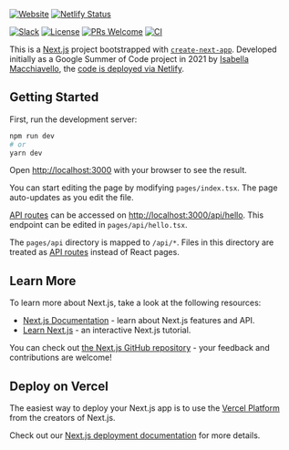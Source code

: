 [![Website](https://img.shields.io/website?url=https%3A%2F%2Forcahome.netlify.app)](https://orcahome.netlify.app/)
[![Netlify Status](https://api.netlify.com/api/v1/badges/a747055d-dd45-4de4-a666-57578ff6837b/deploy-status)](https://app.netlify.com/sites/orcahome/deploys)

[![Slack](https://img.shields.io/badge/slack-%23orcahome-blue.svg?logo=slack)](https://join.slack.com/t/orcasound/shared_invite/zt-293mdpy47-El~xXZA6YmHOWoCzB~8WpQ)
[![License](https://img.shields.io/github/license/orcasound/orcahome)](https://github.com/orcasound/orcahome/blob/master/LICENSE)
[![PRs Welcome](https://img.shields.io/badge/PRs-welcome-green.svg)](https://github.com/orcasound/orcahome/blob/master/CONTRIBUTING.md)
[![CI](https://github.com/orcasound/orcahome/actions/workflows/ci.yml/badge.svg?branch=main)](https://github.com/orcasound/orcahome/actions/workflows/ci.yml)

This is a [Next.js](https://nextjs.org/) project bootstrapped with [`create-next-app`](https://github.com/vercel/next.js/tree/canary/packages/create-next-app). Developed initially as a Google Summer of Code project in 2021 by [Isabella Macchiavello](https://www.linkedin.com/in/isabella-macchiavello-223338205/), the [code is deployed via Netlify](https://orcahome.netlify.app/).

## Getting Started

First, run the development server:

```bash
npm run dev
# or
yarn dev
```

Open [http://localhost:3000](http://localhost:3000) with your browser to see the result.

You can start editing the page by modifying `pages/index.tsx`. The page auto-updates as you edit the file.

[API routes](https://nextjs.org/docs/api-routes/introduction) can be accessed on [http://localhost:3000/api/hello](http://localhost:3000/api/hello). This endpoint can be edited in `pages/api/hello.tsx`.

The `pages/api` directory is mapped to `/api/*`. Files in this directory are treated as [API routes](https://nextjs.org/docs/api-routes/introduction) instead of React pages.

## Learn More

To learn more about Next.js, take a look at the following resources:

- [Next.js Documentation](https://nextjs.org/docs) - learn about Next.js features and API.
- [Learn Next.js](https://nextjs.org/learn) - an interactive Next.js tutorial.

You can check out [the Next.js GitHub repository](https://github.com/vercel/next.js/) - your feedback and contributions are welcome!

## Deploy on Vercel

The easiest way to deploy your Next.js app is to use the [Vercel Platform](https://vercel.com/new?utm_medium=default-template&filter=next.js&utm_source=create-next-app&utm_campaign=create-next-app-readme) from the creators of Next.js.

Check out our [Next.js deployment documentation](https://nextjs.org/docs/deployment) for more details.
